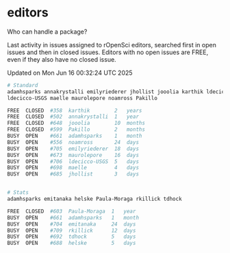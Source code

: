 # editors

Who can handle a package?

Last activity in issues assigned to rOpenSci editors, searched first in open
issues and then in closed issues. Editors with no open issues are FREE, even if
they also have no closed issue.


Updated on Mon Jun 16 00:32:24 UTC 2025

```bash
# Standard
adamhsparks annakrystalli emilyriederer jhollist jooolia karthik ldecicco
ldecicco-USGS maelle maurolepore noamross Pakillo

FREE  CLOSED  #358  karthik        2   years
FREE  CLOSED  #502  annakrystalli  1   year
FREE  CLOSED  #648  jooolia        10  months
FREE  CLOSED  #599  Pakillo        2   months
BUSY  OPEN    #661  adamhsparks    1   month
BUSY  OPEN    #556  noamross       24  days
BUSY  OPEN    #705  emilyriederer  18  days
BUSY  OPEN    #673  maurolepore    16  days
BUSY  OPEN    #706  ldecicco-USGS  5   days
BUSY  OPEN    #698  maelle         4   days
BUSY  OPEN    #685  jhollist       3   days


# Stats
adamhsparks emitanaka helske Paula-Moraga rkillick tdhock

FREE  CLOSED  #603  Paula-Moraga  1   year
BUSY  OPEN    #661  adamhsparks   1   month
BUSY  OPEN    #704  emitanaka     24  days
BUSY  OPEN    #709  rkillick      12  days
BUSY  OPEN    #692  tdhock        5   days
BUSY  OPEN    #688  helske        5   days
```
